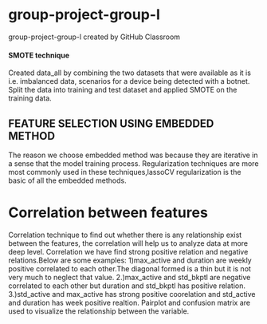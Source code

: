 # group-project-group-l
group-project-group-l created by GitHub Classroom

#### SMOTE technique

Created data_all by combining the two datasets that were available as it is i.e. imbalanced data, scenarios for a device being detected with a  botnet. Split the data into training and test dataset and applied SMOTE on the training data.
## FEATURE SELECTION USING EMBEDDED METHOD
The reason we choose embedded method was because they are iterative in a sense that the model training process. Regularization techniques are more most commonly used in these techniques,lassoCV regularization is the basic of all the embedded methods.

# Correlation between features
Correlation technique to find out whether there is any relationship exist between the features, the correlation will help us to analyze data at more deep level.
Correlation we have find strong positive relation and negative relations.Below are some examples:
1)max_active and duration are weekly positive correlated to each other.The diagonal formed is a thin but it is not very much to neglect that value.
2.)max_active and std_bkptl are negative correlated to each other but duration and std_bkptl has positive relation.
3.)std_active and max_active has strong positive coorelation and std_active and duration has week positive realtion.
Pairplot and confusion matrix are used to visualize the relationship between the variable.
